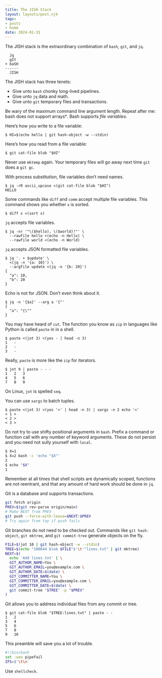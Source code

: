 ```yaml
---
title: The JISH Stack
layout: layouts/post.njk
tags:
- posts
- home
date: 2024-01-31
---
```


The JISH stack is the extraordinary combination of `bash`, `git`, and `jq`.

```
  Jq
  gIt
+ baSH
------
  JISH
```

The JISH stack has three tenets:

* Give unto `bash` chonky long-lived pipelines.
* Give unto `jq` data and math.
* Give unto `git` temporary files and transactions.

Be wary of the maximum command line argument length.
Repeat after me: bash does not support arrays†.
Bash supports _file variables_.

Here’s how you write to a file variable:

```console
$ HI=$(echo hello | git hash-object -w --stdin)
```

Here’s how you read from a file variable:

```console
$ git cat-file blob "$HI"
```

Never use `mktemp` again.
Your temporary files will go away next time `git` does a `git gc`.

With process substitution, file variables don’t need names.

```console
$ jq -rR ascii_upcase <(git cat-file blob "$HI")
HELLO
```

Some commands like `diff` and `comm` accept multiple file variables.
This command shows you whether `x` is sorted.

```console
$ diff x <(sort x)
```

`jq` accepts file variables.

```console
$ jq -nr '"\($hello), \($world)!"' \
  --rawfile hello <(echo -n Hello) \
  --rawfile world <(echo -n World)
```

`jq` accepts JSON formatted file variables.

```console
$ jq '. + $update' \
  <(jq -n '{a: 10}') \
  --argfile update <(jq -n '{b: 20}')
{
  "a": 10,
  "b": 20
}
```

Echo is not for JSON.
Don’t even think about it.

```console
$ jq -n '{$a}' --arg a '{"'
{
  "a": "{\""
}
```

You may have heard of `cut`.
The function you know as `zip` in languages like Python is called `paste` in
in a shell.

```console
$ paste <(jot 3) <(yes - | head -n 3)
1	-
2	-
3	-
```

Really, `paste` is more like the `zip` for iterators.

```console
$ jot 9 | paste - - -
1	2	3
4	5	6
7	8	9
```

On Linux, `jot` is spelled `seq`.

You can use `xargs` to batch tuples.

```console
$ paste <(jot 3) <(yes '>' | head -n 3) | xargs -n 2 echo '<'
< 1 >
< 2 >
< 3 >
```

Do not try to use shifty positional arguments in `bash`.
Prefix a command or function call with any number of keyword arguments.
These do not persist and you need not sully yourself with `local`.

```bash
$ X=1
$ X=2 bash -c 'echo "$X"'
2
$ echo "$X"
1
```

Remember at all times that shell scripts are dynamically scoped, functions are
not reentrant, and that any amount of hard work should be done in `jq`.

Git is a database and supports transactions.

```bash
git fetch origin
PREV=$(git rev-parse origin/main)
# Make NEXT from PREV
git push --force-with-lease=$NEXT:$PREV
# Try again from top if push fails
```

Git branches do not need to be checked out.
Commands like `git hash-object`, `git mktree`, and `git commit-tree` generate
objects on the fly.

```bash
FILE=$(jot 10 | git hash-object -w --stdin)
TREE=$(echo "100644 blob $FILE"$'\t'"lines.txt" | git mktree)
NEXT=$(
  echo 'Add lines.txt' | \
  GIT_AUTHOR_NAME=You \
  GIT_AUTHOR_EMAIL=you@example.com \
  GIT_AUTHOR_DATE=$(date) \
  GIT_COMMITTER_NAME=You \
  GIT_COMMITTER_EMAIL=you@example.com \
  GIT_COMMITTER_DATE=$(date) \
  git commit-tree "$TREE" -p "$PREV"
)
```

Git allows you to address individual files from any commit or tree.

```console
$ git cat-file blob "$TREE:lines.txt" | paste - -
1	2
3	4
5	6
7	8
9	10
```

This preamble will save you a lot of trouble.

```bash
#!/bin/bash
set -ueo pipefail
IFS=$'\t\n'
```

Use `shellcheck`.
